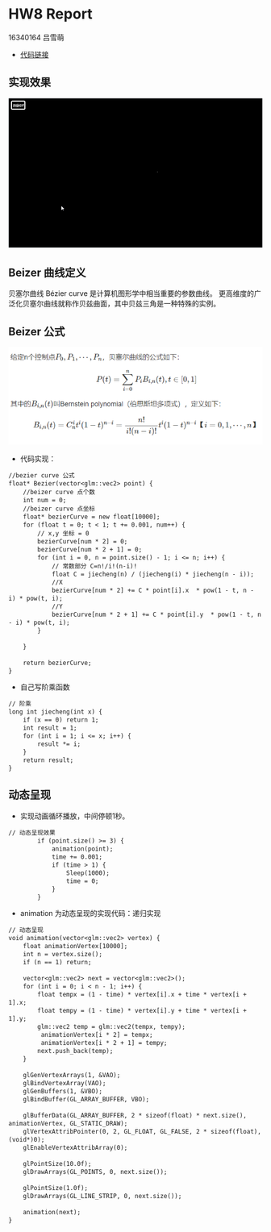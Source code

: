 # HW8 Report
16340164 吕雪萌
- [代码链接](https://github.com/lvxm0/CG_homework/tree/master/HW8/src)
## 实现效果
![](https://github.com/lvxm0/CG_homework/blob/master/HW8/doc/hw9.gif)
## Beizer 曲线定义

贝塞尔曲线 Bézier curve 是计算机图形学中相当重要的参数曲线。 更高维度的广泛化贝塞尔曲线就称作贝兹曲面，其中贝兹三角是一种特殊的实例。

## Beizer 公式
![](https://github.com/lvxm0/CG_homework/blob/master/HW8/doc/01.png)

- 代码实现：
```
//bezier curve 公式
float* Bezier(vector<glm::vec2> point) {
	//beizer curve 点个数
	int num = 0;
	//beizer curve 点坐标
	float* bezierCurve = new float[10000];
	for (float t = 0; t < 1; t += 0.001, num++) {
		// x,y 坐标 = 0
		bezierCurve[num * 2] = 0;
		bezierCurve[num * 2 + 1] = 0;
		for (int i = 0, n = point.size() - 1; i <= n; i++) {
			// 常数部分 C=n!/i!(n-i)!
			float C = jiecheng(n) / (jiecheng(i) * jiecheng(n - i));
			//X
			bezierCurve[num * 2] += C * point[i].x  * pow(1 - t, n - i) * pow(t, i);
			//Y
			bezierCurve[num * 2 + 1] += C * point[i].y  * pow(1 - t, n - i) * pow(t, i);
		}

	}

	return bezierCurve;
}
```
- 自己写阶乘函数
```
// 阶乘
long int jiecheng(int x) {
	if (x == 0) return 1;
	int result = 1;
	for (int i = 1; i <= x; i++) {
		result *= i;
	}
	return result;
}
```

## 动态呈现
- 实现动画循环播放，中间停顿1秒。
```
// 动态呈现效果
		if (point.size() >= 3) {
			animation(point);
			time += 0.001;
			if (time > 1) {
				Sleep(1000);
				time = 0;
			}
		}
```
- animation 为动态呈现的实现代码：递归实现
```
// 动态呈现
void animation(vector<glm::vec2> vertex) {
	float animationVertex[10000];
	int n = vertex.size();
	if (n == 1) return;

	vector<glm::vec2> next = vector<glm::vec2>();
	for (int i = 0; i < n - 1; i++) {
		float tempx = (1 - time) * vertex[i].x + time * vertex[i + 1].x;
		float tempy = (1 - time) * vertex[i].y + time * vertex[i + 1].y;
		glm::vec2 temp = glm::vec2(tempx, tempy);
		 animationVertex[i * 2] = tempx;
		 animationVertex[i * 2 + 1] = tempy;
		next.push_back(temp);
	}
	
	glGenVertexArrays(1, &VAO);
	glBindVertexArray(VAO);
	glGenBuffers(1, &VBO);
	glBindBuffer(GL_ARRAY_BUFFER, VBO);

	glBufferData(GL_ARRAY_BUFFER, 2 * sizeof(float) * next.size(),  animationVertex, GL_STATIC_DRAW);
	glVertexAttribPointer(0, 2, GL_FLOAT, GL_FALSE, 2 * sizeof(float), (void*)0);
	glEnableVertexAttribArray(0);

	glPointSize(10.0f);
	glDrawArrays(GL_POINTS, 0, next.size());

	glPointSize(1.0f);
	glDrawArrays(GL_LINE_STRIP, 0, next.size());

	animation(next);
}
```
